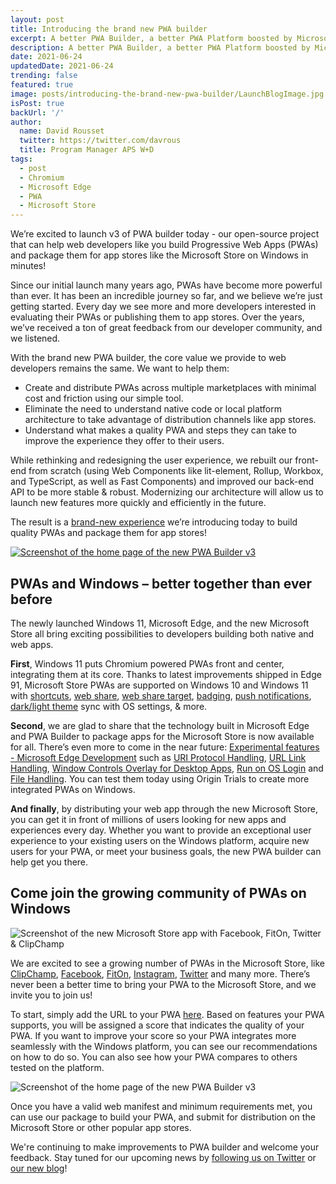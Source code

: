 ```yaml
---
layout: post
title: Introducing the brand new PWA builder 
excerpt: A better PWA Builder, a better PWA Platform boosted by Microsoft Edge, a better OS to run your PWAs on.
description: A better PWA Builder, a better PWA Platform boosted by Microsoft Edge, a better OS to run your PWAs on.
date: 2021-06-24
updatedDate: 2021-06-24
trending: false
featured: true
image: posts/introducing-the-brand-new-pwa-builder/LaunchBlogImage.jpg
isPost: true
backUrl: '/'
author:
  name: David Rousset
  twitter: https://twitter.com/davrous
  title: Program Manager APS W+D 
tags:
  - post
  - Chromium
  - Microsoft Edge
  - PWA
  - Microsoft Store
---
```


We’re excited to launch v3 of PWA builder today - our open-source project that can help web developers like you build Progressive Web Apps (PWAs) and package them for app stores like the Microsoft Store on Windows in minutes! 

Since our initial launch many years ago, PWAs have become more powerful than ever. It has been an incredible journey so far, and we believe we’re just getting started. Every day we see more and more developers interested in evaluating their PWAs or publishing them to app stores. Over the years, we’ve received a ton of great feedback from our developer community, and we listened. 

With the brand new PWA builder, the core value we provide to web developers remains the same. We want to help them: 

  - Create and distribute PWAs across multiple marketplaces with minimal cost and friction using our simple tool. 
  - Eliminate the need to understand native code or local platform architecture to take advantage of distribution channels like app stores. 
  - Understand what makes a quality PWA and steps they can take to improve the experience they offer to their users. 

  While rethinking and redesigning the user experience, we rebuilt our front-end from scratch (using Web Components like lit-element, Rollup, Workbox, and TypeScript, as well as Fast Components) and improved our back-end API to be more stable & robust. Modernizing our architecture will allow us to launch new features more quickly and efficiently in the future. 

The result is a <a href="https://www.pwabuilder.com" target="_blank">brand-new experience</a> we’re introducing today to build quality PWAs and package them for app stores! 

<a href="https://www.pwabuilder.com" target="_blank">
<img loading="lazy" src="/posts/introducing-the-brand-new-pwa-builder/ScreenshotNewPWABuilder001.jpg" alt="Screenshot of the home page of the new PWA Builder v3">
</a>

## PWAs and Windows – better together than ever before
The newly launched Windows 11, Microsoft Edge, and the new Microsoft Store all bring exciting possibilities to developers building both native and web apps.  

**First**, Windows 11 puts Chromium powered PWAs front and center, integrating them at its core. Thanks to latest improvements shipped in Edge 91, Microsoft Store PWAs are supported on Windows 10 and Windows 11 with <a href="https://docs.microsoft.com/en-us/microsoft-edge/progressive-web-apps-chromium/webappmanifests" target="_blank">shortcuts</a><span aria-hidden="true">,</span> <a href="https://web.dev/web-share/" target="_blank">web share</a><span aria-hidden="true">,</span> <a href="https://web.dev/web-share-target/" target="_blank" href="https://docs.microsoft.com/en-us/microsoft-edge/progressive-web-apps-chromium/webappmanifests#identify-your-app-as-a-share-target">web share target</a><span aria-hidden="true">,</span> <a href="https://web.dev/badging-api/" target="_blank">badging</a><span aria-hidden="true">,</span> <a href="https://www.w3.org/TR/push-api/" target="_blank">push notifications</a><span aria-hidden="true">,</span> <a href="https://web.dev/color-scheme/" target="_blank">dark/light theme</a> sync with OS settings, & more. 

**Second**, we are glad to share that the technology built in Microsoft Edge and PWA Builder to package apps for the Microsoft Store is now available for all. There’s even more to come in the near future: <a href="https://docs.microsoft.com/en-us/microsoft-edge/progressive-web-apps-chromium/experimental-features/" target="_blank">Experimental features - Microsoft Edge Development</a> such as <a href="https://docs.microsoft.com/en-us/microsoft-edge/progressive-web-apps-chromium/experimental-features/#uri-protocol-handling" target="_blank">URI Protocol Handling</a><span aria-hidden="true">,</span> <a href="https://docs.microsoft.com/en-us/microsoft-edge/progressive-web-apps-chromium/experimental-features/#url-link-handling" target="_blank">URL Link Handling</a><span aria-hidden="true">,</span> <a href="https://docs.microsoft.com/en-us/microsoft-edge/progressive-web-apps-chromium/experimental-features/#window-controls-overlay-for-installed-desktop-web-apps" target="_blank">Window Controls Overlay for Desktop Apps</a><span aria-hidden="true">,</span> <a href="https://docs.microsoft.com/en-us/microsoft-edge/progressive-web-apps-chromium/experimental-features/#run-on-os-login" target="_blank">Run on OS Login</a> and <a href="https://docs.microsoft.com/en-us/microsoft-edge/progressive-web-apps-chromium/experimental-features/#file-handling" target="_blank">File Handling</a>. You can test them today using Origin Trials to create more integrated PWAs on Windows.

**And finally**, by distributing your web app through the new Microsoft Store, you can get it in front of millions of users looking for new apps and experiences every day. Whether you want to provide an exceptional user experience to your existing users on the Windows platform, acquire new users for your PWA, or meet your business goals, the new PWA builder can help get you there. 

## Come join the growing community of PWAs on Windows 

![Screenshot of the new Microsoft Store app with Facebook, FitOn, Twitter & ClipChamp](/posts/introducing-the-brand-new-pwa-builder/MicrosoftStorePWAs.jpg)

We are excited to see a growing number of PWAs in the Microsoft Store, like <a href="https://www.microsoft.com/en-us/p/clipchamp-video-editor/9p1j8s7ccwwt" target="_blank">ClipChamp</a><span aria-hidden="true">,</span> <a href="https://www.microsoft.com/en-us/p/facebook/9wzdncrfj2wl" target="_blank">Facebook</a><span aria-hidden="true">,</span> <a href="https://www.microsoft.com/en-us/p/fiton-free-fitness-workouts-personalized-plans/9ndprqsm3vfk" target="_blank">FitOn</a><span aria-hidden="true">,</span> <a href="https://www.microsoft.com/en-us/p/instagram/9nblggh5l9xt" target="_blank">Instagram</a><span aria-hidden="true">,</span> <a href="https://www.microsoft.com/en-us/p/twitter/9wzdncrfj140" target="_blank">Twitter</a> and many more. There’s never been a better time to bring your PWA to the Microsoft Store, and we invite you to join us! 

To start, simply add the URL to your PWA <a href="www.pwabuilder.com" aria-label="add the URL to your PWA Here">here</a>. Based on features your PWA supports, you will be assigned a score that indicates the quality of your PWA. If you want to improve your score so your PWA integrates more seamlessly with the Windows platform, you can see our recommendations on how to do so. You can also see how your PWA compares to others tested on the platform. 

![Screenshot of the home page of the new PWA Builder v3](/posts/introducing-the-brand-new-pwa-builder/ScreenshotNewPWABuilder002.jpg)

Once you have a valid web manifest and minimum requirements met, you can use our package to build your PWA, and submit for distribution on the Microsoft Store or other popular app stores.  

We're continuing to make improvements to PWA builder and welcome your feedback. Stay tuned for our upcoming news by <a href="https://twitter.com/pwabuilder" target="_blank">following us on Twitter</a> or <a href="https://blog.pwabuilder.com" target="_blank">our new blog</a>! 